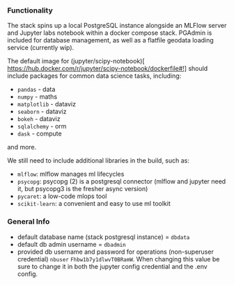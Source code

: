 
### Functionality

The stack spins up a local PostgreSQL instance alongside an MLFlow server and Jupyter labs notebook within a docker compose stack. PGAdmin is included for database management, as well as a flatfile geodata loading service (currently wip).

The default image for (jupyter/scipy-notebook)[
https://hub.docker.com/r/jupyter/scipy-notebook/dockerfile#!] should include packages for common data science tasks, including:

- `pandas` - data
- `numpy` - maths
- `matplotlib` - dataviz
- `seaborn` - dataviz
- `bokeh` - dataviz
- `sqlalchemy` - orm
- `dask` - compute

and more.

We still need to include additional libraries in the build, such as:

- `mlflow`: mlflow manages ml lifecycles
- `psycopg`: psycopg (2) is a postgresql connector (mlflow and jupyter need it, but psycopg3 is the fresher async version)
- `pycaret`: a low-code mlops tool
- `scikit-learn`: a convenient and easy to use ml toolkit


### General Info

- default database name (stack postgresql instance) = `dbdata`
- default db admin username = `dbadmin`
- provided db username and password for operations (non-superuser credential) `nbuser` `Fhbw1b7y1dlwvT0BRamW`. When changing this value be sure to change it in both the jupyter config credential and the .env config.
